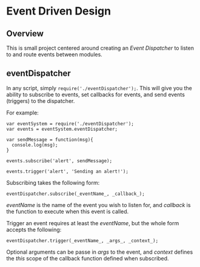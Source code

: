 # Event Driven Design

## Overview
This is small project centered around creating an *Event Dispatcher* to listen to and route events between modules.

## eventDispatcher
In any script, simply ```require('./eventDispatcher');```. This will give you the ability to subscribe to events, set callbacks for events, and send events (triggers) to the dispatcher.

For example:
```
var eventSystem = require('./eventDispatcher');
var events = eventSystem.eventDispatcher;

var sendMessage = function(msg){
  console.log(msg);
}

events.subscribe('alert', sendMessage);

events.trigger('alert', 'Sending an alert!');
```

Subscribing takes the following form: 

```eventDispatcher.subscribe(_eventName_, _callback_);```

_eventName_ is the name of the event you wish to listen for, and
_callback_ is the function to execute when this event is called.

Trigger an event requires at least the _eventName_, but the whole form accepts the following:

```eventDispatcher.trigger(_eventName_, _args_, _context_);```

Optional arguments can be passe in _args_ to the event, and _context_ defines the _this_ scope of the callback function defined when subscribed.